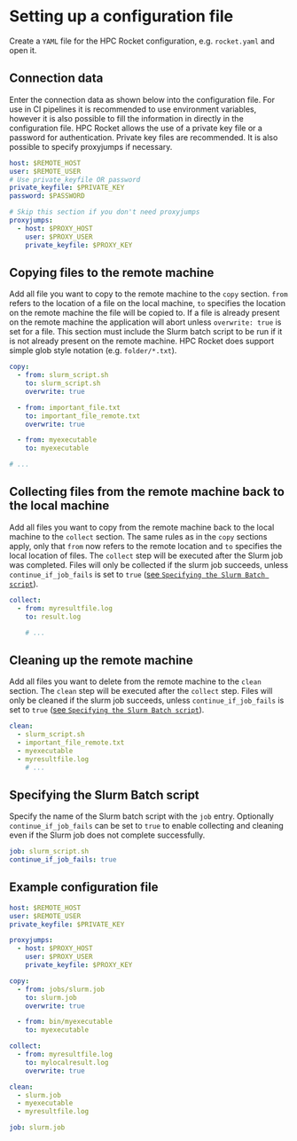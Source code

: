 # Setting up a configuration file

Create a `YAML` file for the HPC Rocket configuration, e.g. `rocket.yaml` and open it.

## Connection data

Enter the connection data as shown below into the configuration file. For use in CI pipelines it is recommended to use environment variables, however it is also possible to fill the information in directly in the configuration file. HPC Rocket allows the use of a private key file or a password for authentication. Private key files are recommended. It is also possible to specify proxyjumps if necessary.

```yaml
host: $REMOTE_HOST
user: $REMOTE_USER
# Use private_keyfile OR password
private_keyfile: $PRIVATE_KEY
password: $PASSWORD

# Skip this section if you don't need proxyjumps
proxyjumps:
  - host: $PROXY_HOST
    user: $PROXY_USER
    private_keyfile: $PROXY_KEY 
```

## Copying files to the remote machine

Add all file you want to copy to the remote machine to the `copy` section. `from` refers to the location of a file on the local machine, `to` specifies the location on the remote machine the file will be copied to. If a file is already present on the remote machine the application will abort unless `overwrite: true` is set for a file.
This section must include the Slurm batch script to be run if it is not already present on the remote machine. HPC Rocket does support simple glob style notation (e.g. `folder/*.txt`).

```yaml
copy:
  - from: slurm_script.sh
    to: slurm_script.sh
    overwrite: true

  - from: important_file.txt
    to: important_file_remote.txt
    overwrite: true

  - from: myexecutable
    to: myexecutable

# ...
```

## Collecting files from the remote machine back to the local machine

Add all files you want to copy from the remote machine back to the local machine to the `collect` section. The same rules as in the `copy` sections apply, only that `from` now refers to the remote location and `to` specifies the local location of files. The `collect` step will be executed after the Slurm job was completed. Files will only be collected if the slurm job succeeds, unless `continue_if_job_fails` is set to `true` ([see `Specifying the Slurm Batch script`](#specifying-the-slurm-batch-script)).

```yaml
collect:
  - from: myresultfile.log
    to: result.log

    # ...
```

## Cleaning up the remote machine

Add all files you want to delete from the remote machine to the `clean` section. The `clean` step will be executed after the `collect` step. Files will only be cleaned if the slurm job succeeds, unless `continue_if_job_fails` is set to `true` ([see `Specifying the Slurm Batch script`](#specifying-the-slurm-batch-script)).

```yaml
clean:
  - slurm_script.sh
  - important_file_remote.txt
  - myexecutable
  - myresultfile.log
    # ...
```

## Specifying the Slurm Batch script

Specify the name of the Slurm batch script with the `job` entry.
Optionally `continue_if_job_fails` can be set to `true` to enable collecting and cleaning even if the Slurm job does not complete successfully.

```yaml
job: slurm_script.sh
continue_if_job_fails: true
```


## Example configuration file

```yaml
host: $REMOTE_HOST
user: $REMOTE_USER
private_keyfile: $PRIVATE_KEY

proxyjumps:
  - host: $PROXY_HOST
    user: $PROXY_USER
    private_keyfile: $PROXY_KEY

copy:
  - from: jobs/slurm.job
    to: slurm.job
    overwrite: true

  - from: bin/myexecutable
    to: myexecutable

collect:
  - from: myresultfile.log
    to: mylocalresult.log
    overwrite: true

clean:
  - slurm.job
  - myexecutable
  - myresultfile.log

job: slurm.job
```
